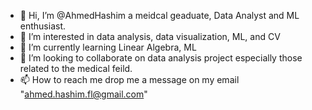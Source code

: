 - 👋 Hi, I’m @AhmedHashim a meidcal geaduate, Data Analyst and ML enthusiast.
- 👀 I’m interested in data analysis, data visualization, ML, and CV
- 🌱 I’m currently learning Linear Algebra, ML 
- 💞️ I’m looking to collaborate on data analysis project especially those related to the medical feild.
- 📫 How to reach me drop me a message on my email "ahmed.hashim.fl@gmail.com" 

<!---
AhmedHash/AhmedHash is a ✨ special ✨ repository because its `README.md` (this file) appears on your GitHub profile.
You can click the Preview link to take a look at your changes.
--->
